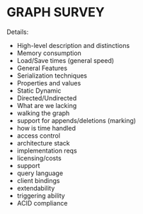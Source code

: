 GRAPH SURVEY
===========

Details:
-  High-level description and distinctions
-  Memory consumption
-  Load/Save times (general speed)
- General Features
- Serialization techniques
-  Properties and values
-  Static Dynamic
- Directed/Undirected
- What are we lacking
- walking the graph  
- support for appends/deletions (marking)
- how is time handled
- access control
- architecture stack
- implementation reqs
- licensing/costs
- support
- query language
- client bindings
- extendability
- triggering ability
- ACID compliance
